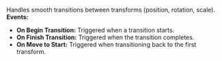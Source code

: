 Handles smooth transitions between transforms (position, rotation, scale).
**Events:**
- **On Begin Transition:** Triggered when a transition starts.
- **On Finish Transition:** Triggered when the transition completes.
- **On Move to Start:** Triggered when transitioning back to the first transform.